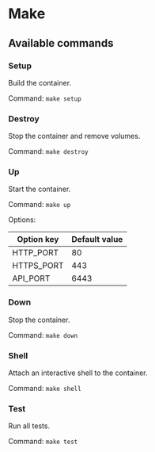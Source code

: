 # Make

## Available commands

### Setup

Build the container.

Command: `make setup`


### Destroy

Stop the container and remove volumes.

Command: `make destroy`


### Up

Start the container.

Command: `make up`

Options:

| Option key | Default value |
|------------|---------------|
| HTTP_PORT  | 80            |
| HTTPS_PORT | 443           |
| API_PORT   | 6443          |


### Down

Stop the container.

Command: `make down`


### Shell

Attach an interactive shell to the container.

Command: `make shell`


### Test

Run all tests.

Command: `make test`
